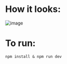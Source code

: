 # How it looks:

![image](https://github.com/yuKILLING/netnesonya-cute-landing/assets/152706009/27b4e3ed-552b-4aed-a8ef-0d7062969f5f)

# To run:
```
npm install & npm run dev
